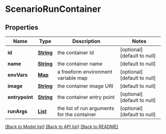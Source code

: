 # ScenarioRunContainer
## Properties

Name | Type | Description | Notes
------------ | ------------- | ------------- | -------------
**id** | [**String**](string.md) | the container Id | [optional] [default to null]
**name** | [**String**](string.md) | the container name | [default to null]
**envVars** | [**Map**](string.md) | a freeform environment variable map | [optional] [default to null]
**image** | [**String**](string.md) | the container image URI | [default to null]
**entrypoint** | [**String**](string.md) | the container entry point | [optional] [default to null]
**runArgs** | [**List**](string.md) | the list of run arguments for the container | [optional] [default to null]

[[Back to Model list]](../README.md#documentation-for-models) [[Back to API list]](../README.md#documentation-for-api-endpoints) [[Back to README]](../README.md)


